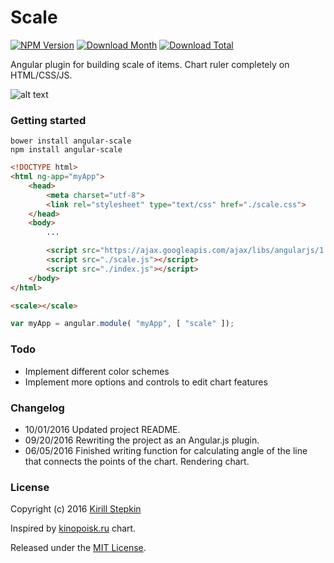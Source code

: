 # Scale

[![NPM Version](https://img.shields.io/npm/v/angular-scale.svg)](https://www.npmjs.com/package/angular-scale)
[![Download Month](https://img.shields.io/npm/dm/angular-scale.svg)](https://www.npmjs.com/package/angular-scale)
[![Download Total](https://img.shields.io/npm/dt/angular-scale.svg)](https://www.npmjs.com/package/angular-scale)

Angular plugin for building scale of items. Chart ruler completely on HTML/CSS/JS.

![alt text](https://raw.githubusercontent.com/kirillstepkin/scale/master/output_eSVfyQ.gif)

### Getting started

```
bower install angular-scale 
npm install angular-scale 
```

```html
<!DOCTYPE html>
<html ng-app="myApp">
	<head>
		<meta charset="utf-8">
		<link rel="stylesheet" type="text/css" href="./scale.css">
	</head>
	<body>
		...

		<script src="https://ajax.googleapis.com/ajax/libs/angularjs/1.5.7/angular.min.js"></script>
		<script src="./scale.js"></script>
		<script src="./index.js"></script>
	</body>
</html>
```

```html
<scale></scale>
```

```javascript
var myApp = angular.module( "myApp", [ "scale" ]);
```

### Todo

* Implement different color schemes
* Implement more options and controls to edit chart features

### Changelog

* 10/01/2016 Updated project README.
* 09/20/2016 Rewriting the project as an Angular.js plugin.
* 06/05/2016 Finished writing function for calculating angle of the line that connects the points of the chart. Rendering chart.

### License

Copyright (c) 2016 [Kirill Stepkin](https://www.npmjs.com/~kirillstyopkin)

Inspired by [kinopoisk.ru](https://www.kinopoisk.ru/) chart.

Released under the [MIT License](https://github.com/goldfire/howler.js/blob/master/LICENSE.md).
